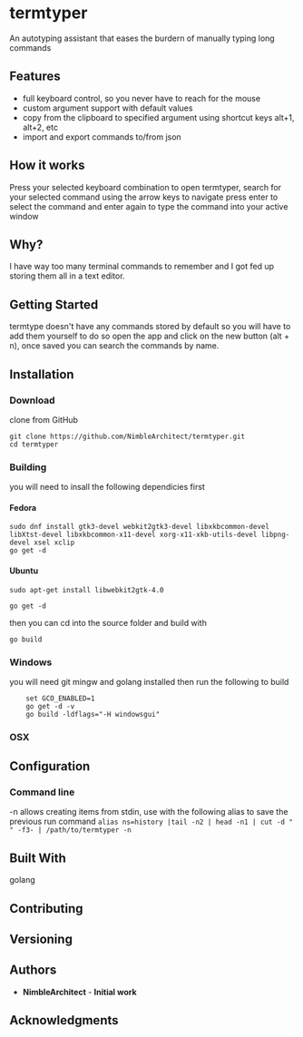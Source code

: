 # termtyper

An autotyping assistant that eases the burdern of manually typing long commands

## Features
* full keyboard control, so you never have to reach for the mouse
* custom argument support with default values
* copy from the clipboard to specified argument using shortcut keys alt+1, alt+2, etc
* import and export commands to/from json

## How it works
Press your selected keyboard combination to open termtyper, search for your selected command using the arrow keys to navigate press enter to select the command and enter again to type the command into your active window

## Why?
I have way too many terminal commands to remember and I got fed up storing them all in a text editor.

## Getting Started
termtype doesn't have any commands stored by default so you will have to add them yourself to do so open the app and click on the new button (alt + n), once saved you can search the commands by name.

## Installation

### Download

clone from GitHub
```
git clone https://github.com/NimbleArchitect/termtyper.git
cd termtyper
```


### Building
you will need to insall the following dependicies first

#### Fedora
```
sudo dnf install gtk3-devel webkit2gtk3-devel libxkbcommon-devel libXtst-devel libxkbcommon-x11-devel xorg-x11-xkb-utils-devel libpng-devel xsel xclip
go get -d
```

#### Ubuntu
```
sudo apt-get install libwebkit2gtk-4.0

go get -d
```

then you can cd into the source folder and build with
```
go build
```

### Windows

you will need git mingw and golang installed then run the following to build
```
    set GCO_ENABLED=1
    go get -d -v
    go build -ldflags="-H windowsgui" 
```

### OSX


## Configuration


### Command line

-n allows creating items from stdin, use with the following alias to save the previous run command ```alias ns=history |tail -n2 | head -n1 | cut -d " " -f3- | /path/to/termtyper -n```


## Built With
golang

## Contributing


## Versioning


## Authors

* **NimbleArchitect** - **Initial work**

## Acknowledgments
